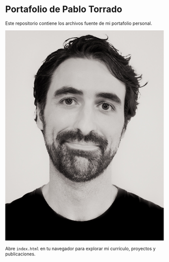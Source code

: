 # Portafolio de Pablo Torrado

Este repositorio contiene los archivos fuente de mi portafolio personal.

![Foto de Pablo Torrado](personalpic.jpg)

Abre `index.html` en tu navegador para explorar mi currículo, proyectos y publicaciones.

